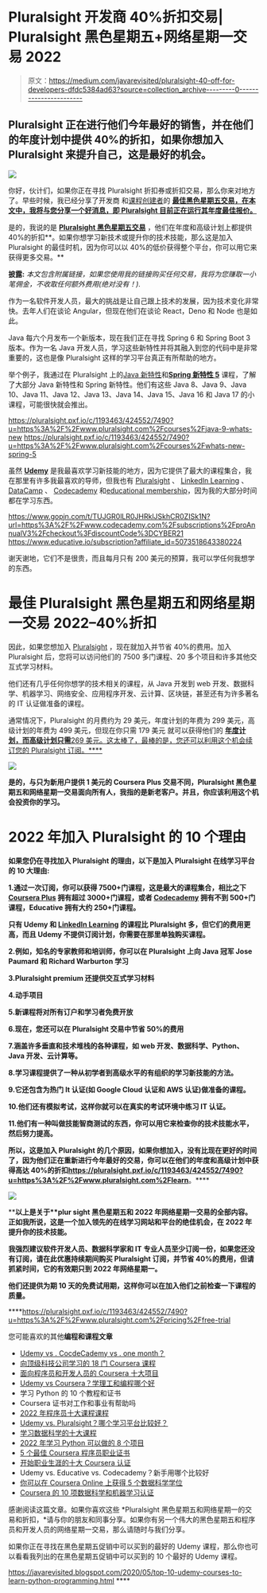 # Pluralsight 开发商 40%折扣交易| Pluralsight 黑色星期五+网络星期一交易 2022

> 原文：<https://medium.com/javarevisited/pluralsight-40-off-for-developers-dfdc5384ad63?source=collection_archive---------0----------------------->

## Pluralsight 正在进行他们今年最好的销售，并在他们的年度计划中提供 40%的折扣，如果你想加入 Pluralsight 来提升自己，这是最好的机会。

[![](img/72321f3e3e305e905ae9833686d7aa9c.png)](https://pluralsight.pxf.io/c/1193463/424552/7490?u=https%3A%2F%2Fwww.pluralsight.com%2Flearn)

你好，伙计们，如果你正在寻找 Pluralsight 折扣券或折扣交易，那么你来对地方了。早些时候，我已经分享了开发商 和[课程创建者](https://javarevisited.blogspot.com/2020/11/2-best-black-friday-deals-for-educators.html#axzz7D1K8JL8x)的 [**最佳黑色星期五交易，在本文中，我将与您分享一个好消息，即 Pluralsight 目前正在运行其年度最佳报价。**](/javarevisited/10-best-black-friday-and-cyber-monday-deals-2021-to-level-up-your-skills-in-2022-bf4a7e8008b6)

是的，我说的是 [**Pluralsight 黑色星期五交易**](https://pluralsight.pxf.io/c/1193463/424552/7490?u=https%3A%2F%2Fwww.pluralsight.com%2Flearn) ，他们在年度和高级计划上都提供 40%的折扣**。如果你想学习新技术或提升你的技术技能，那么这是加入 Pluralsight 的最佳时机，因为你可以以 40%的低价获得整个平台，你可以用它来获得更多交易。**

**披露:** *本文包含附属链接，如果您使用我的链接购买任何交易，我将为您赚取一小笔佣金，不收取任何额外费用(绝对没有！).*

作为一名软件开发人员，最大的挑战是让自己跟上技术的发展，因为技术变化非常快。去年人们在谈论 Angular，但现在他们在谈论 React，Deno 和 Node 也是如此。

Java 每六个月发布一个新版本，现在我们正在寻找 Spring 6 和 Spring Boot 3 版本。作为一名 Java 开发人员，学习这些新特性并将其融入到您的代码中是非常重要的，这也是像 Pluralsight 这样的学习平台真正有所帮助的地方。

举个例子，我通过在 Pluralsight 上的[Java 新特性](https://pluralsight.pxf.io/c/1193463/424552/7490?u=https%3A%2F%2Fwww.pluralsight.com%2Fcourses%2Fjava-9-whats-new)和[**Spring 新特性 5**](https://pluralsight.pxf.io/c/1193463/424552/7490?u=https%3A%2F%2Fwww.pluralsight.com%2Fcourses%2Fwhats-new-spring-5) 课程，了解了大部分 Java 新特性和 Spring 新特性。他们有这些 Java 8、Java 9、Java 10、Java 11、Java 12、Java 13、Java 14、Java 15、Java 16 和 Java 17 的小课程，可能很快就会推出。

<https://pluralsight.pxf.io/c/1193463/424552/7490?u=https%3A%2F%2Fwww.pluralsight.com%2Fcourses%2Fjava-9-whats-new>  <https://pluralsight.pxf.io/c/1193463/424552/7490?u=https%3A%2F%2Fwww.pluralsight.com%2Fcourses%2Fwhats-new-spring-5>  

虽然 [**Udemy**](https://click.linksynergy.com/fs-bin/click?id=JVFxdTr9V80&offerid=323058.9410&type=3&subid=0) 是我最喜欢学习新技能的地方，因为它提供了最大的课程集合，我在那里有许多我最喜欢的导师，但我也有 [Pluralsight](https://pluralsight.pxf.io/c/1193463/424552/7490?u=https%3A%2F%2Fwww.pluralsight.com%2Flearn) 、 [LinkedIn Learning](http://linkedin-learning.pxf.io/c/1193463/449670/8005) 、 [DataCamp](https://datacamp.pxf.io/c/1193463/1012793/13294?u=https%3A%2F%2Fwww.datacamp.com%2Fpricing) 、 [Codecademy](https://www.gopjn.com/t/TUJGR0lLR0JHRklJSkhCR0ZISk1N?url=https%3A%2F%2Fwww.codecademy.com%2Fsubscriptions%2FproAnnualV3%2Fcheckout%3FdiscountCode%3DCYBER21) 和[educational membership](https://www.educative.io/subscription?affiliate_id=5073518643380224)，因为我的大部分时间都在学习东西。

<https://www.gopjn.com/t/TUJGR0lLR0JHRklJSkhCR0ZISk1N?url=https%3A%2F%2Fwww.codecademy.com%2Fsubscriptions%2FproAnnualV3%2Fcheckout%3FdiscountCode%3DCYBER21>  <https://www.educative.io/subscription?affiliate_id=5073518643380224>  

谢天谢地，它们不是很贵，而且每月只有 200 美元的预算，我可以学任何我想学的东西。

# 最佳 Pluralsight 黑色星期五和网络星期一交易 2022–40%折扣

因此，如果您想加入 [Pluralsight](https://pluralsight.pxf.io/c/1193463/424552/7490?u=https%3A%2F%2Fwww.pluralsight.com%2Flearn) ，现在就加入并节省 40%的费用。加入 Pluralsight 后，您将可以访问他们的 7500 多门课程、20 多个项目和许多其他交互式学习材料。

他们还有几乎任何你想学的技术相关的课程，从 Java 开发到 web 开发、数据科学、机器学习、网络安全、应用程序开发、云计算、区块链，甚至还有为许多著名的 IT 认证做准备的课程。

通常情况下，Pluralsight 的月费约为 29 美元，年度计划的年费为 299 美元，高级计划的年费为 499 美元，但现在你只需 179 美元 就可以获得他们的 [**年度计划，而高级计划只需**269 美元。这太棒了，最棒的是，您还可以利用这个机会续订您的 Pluralsight 订阅。****](https://pluralsight.pxf.io/c/1193463/424552/7490?u=https%3A%2F%2Fwww.pluralsight.com%2Flearn)

**[![](img/103472e2888a91d805a23cf9038f8342.png)](https://pluralsight.pxf.io/c/1193463/424552/7490?u=https%3A%2F%2Fwww.pluralsight.com%2Flearn)**

**是的，与只为新用户提供 1 美元的 Coursera Plus 交易不同，Pluralsight 黑色星期五和网络星期一交易面向所有人，我指的是新老客户。并且，你应该利用这个机会投资你的学习。**

# **2022 年加入 Pluralsight 的 10 个理由**

**如果您仍在寻找加入 Pluralsight 的理由，以下是加入 Pluralsight 在线学习平台的 10 大理由:**

**1.通过一次订阅，你可以获得 7500+门课程，这是最大的课程集合，相比之下 [Coursera Plus](https://click.linksynergy.com/deeplink?id=JVFxdTr9V80&mid=40328&murl=https%3A%2F%2Fwww.coursera.org%2Fcourseraplus) 拥有超过 3000+门课程，或者 [Codecademy](https://www.gopjn.com/t/TUJGR0lLR0JHRklJSkhCR0ZISk1N?url=https%3A%2F%2Fwww.codecademy.com%2Fsubscriptions%2FproAnnualV3%2Fcheckout%3FdiscountCode%3DCYBER21) 拥有不到 500+门课程，Educative 拥有大约 250+门课程。**

**只有 Udemy 和 [LinkedIn Learning](http://linkedin-learning.pxf.io/c/1193463/449670/8005) 的课程比 Pluralsight 多，但它们的费用更高，而且 Udemy 不提供订阅计划，你需要在那里单独购买课程。**

**2.例如，知名的专家教师和培训师，你可以在 Pluralsight 上向 Java 冠军 Jose Paumard 和 Richard Warburton 学习**

**3.Pluralsight premium 还提供交互式学习材料**

**4.动手项目**

**5.新课程将对所有订户和学习者免费开放**

**6.现在，您还可以在 Pluralsight 交易中节省 50%的费用**

**7.涵盖许多垂直和技术堆栈的各种课程，如 web 开发、数据科学、Python、Java 开发、云计算等。**

**8.学习课程提供了一种从初学者到高级水平的有组织的学习新技能的方法。**

**9.它还包含为热门 It 认证(如 Google Cloud 认证和 AWS 认证)做准备的课程。**

**10.他们还有模拟考试，这样你就可以在真实的考试环境中练习 IT 认证。**

**11.他们有一种叫做技能智商测试的东西，你可以用它来检查你的技术技能水平，然后努力提高。**

**所以，这是加入 Pluralsight 的几个原因，如果你想加入，没有比现在更好的时间了，因为他们正在重新进行今年最好的交易，你可以在他们的年度和高级计划中获得高达 40%的折扣<https://pluralsight.pxf.io/c/1193463/424552/7490?u=https%3A%2F%2Fwww.pluralsight.com%2Flearn>**。****

****[![](img/61bee186f5a46a777235a3c2d4b736aa.png)](https://pluralsight.pxf.io/c/1193463/424552/7490?u=https%3A%2F%2Fwww.pluralsight.com%2Flearn)****

****以上是关于**plur sight 黑色星期五和 2022 年网络星期一交易的全部内容。**正如我所说，这是一个加入领先的在线学习网站和平台的绝佳机会，在 2022 年提升你的技术技能。****

****我强烈建议软件开发人员、数据科学家和 IT 专业人员至少订阅一份，如果您还没有订阅，请在此优惠持续期间购买 Pluralsight 订阅，并节省 40%的费用，但请抓紧时间，它的有效期只到 2022 年网络星期一。****

****他们还提供为期 10 天的免费试用期，这样你可以在加入他们之前检查一下课程的质量。****

****<https://pluralsight.pxf.io/c/1193463/424552/7490?u=https%3A%2F%2Fwww.pluralsight.com%2Fpricing%2Ffree-trial>  

您可能喜欢的其他**编程和课程文章**

*   [Udemy vs . CocdeCademy vs . one month？](https://javarevisited.blogspot.com/2019/09/codecademy-vs-udemy-vs-onemonth-which-is-better-for-learning-code.html#axzz6VYKcmyZz)
*   [向顶级科技公司学习的 18 门 Coursera 课程](/javarevisited/18-coursera-courses-you-can-join-in-2020-to-learn-from-the-worlds-top-tech-companies-google-74af46967d1e?source=collection_home---4------0-----------------------)
*   [面向程序员和开发人员的 Coursera 十大项目](https://javarevisited.blogspot.com/2020/08/top-10-coursera-projects-to-learn-essential-programming-skills.html)
*   [Udemy vs Coursera？学理工和编程哪个好](https://javarevisited.blogspot.com/2020/01/coursera-vs-udemy-which-is-better-for-programming-tech.html)
*   学习 Python 的 10 个教程和证书
*   Coursera 证书对工作和事业有帮助吗
*   [2022 年程序员十大课程课程](https://javarevisited.blogspot.com/2020/08/top-10-coursera-courses-specilizations-and-certifications.html)
*   [Udemy vs. Pluralsight？哪个学习平台比较好？](https://javarevisited.blogspot.com/2019/10/udemy-vs-pluralsight-review-which-is-better-to-learn-code.html)
*   [学习数据科学的十大课程](https://javarevisited.blogspot.com/2020/08/top-10-coursera-certifications-to-learn-Data-Science-Visualization-and-Data-Analysis.html)
*   [2022 年学习 Python 可以做的 8 个项目](/javarevisited/8-projects-you-can-buil-to-learn-python-in-2020-251dd5350d56)
*   [5 个最佳 Coursera 程序员职业证书](https://javarevisited.blogspot.com/2019/10/top-5-coursera-professional-certificates-for-programmers-IT-professionals.html)
*   [开始职业生涯的十大 Coursera 认证](/javarevisited/top-10-coursera-certificates-to-start-your-career-in-cloud-data-science-ai-mainframe-and-it-558690c83587)
*   Udemy vs. Educative vs. Codecademy？新手用哪个比较好
*   [你可以在 Coursera Online 上获得 5 个数据科学学位](https://www.java67.com/2020/06/top-5-data-science-degree-you-can-earn-online-coursera-edx.html)
*   [Coursera 的 10 项数据科学和机器学习认证](/javarevisited/top-10-machine-learning-and-data-science-certifications-and-training-courses-for-beginners-and-a6308497b764)

感谢阅读这篇文章。如果你喜欢这些 *Pluralsight 黑色星期五和网络星期一的交易和折扣，*请与你的朋友和同事分享。如果你有另一个伟大的黑色星期五和程序员和开发人员的网络星期一交易，那么请随时与我们分享。

如果你正在寻找在黑色星期五促销中可以买到的最好的 Udemy 课程，那么你也可以看看我列出的在黑色星期五促销中可以买到的 10 个最好的 Udemy 课程。

<https://javarevisited.blogspot.com/2020/05/top-10-udemy-courses-to-learn-python-programming.html> ****